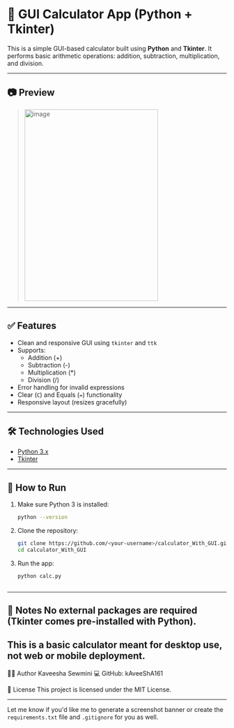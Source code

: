 # 🧮 GUI Calculator App (Python + Tkinter)

This is a simple GUI-based calculator built using **Python** and **Tkinter**. It performs basic arithmetic operations: addition, subtraction, multiplication, and division.

---

## 📷 Preview

> <img width="306" height="439" alt="image" src="https://github.com/user-attachments/assets/5f9505c5-66c2-42f9-a507-05d8c9fc1625" />


---

## ✅ Features

- Clean and responsive GUI using `tkinter` and `ttk`
- Supports:
  - Addition (+)
  - Subtraction (-)
  - Multiplication (*)
  - Division (/)
- Error handling for invalid expressions
- Clear (`C`) and Equals (`=`) functionality
- Responsive layout (resizes gracefully)

---

## 🛠️ Technologies Used

- [Python 3.x](https://www.python.org/)
- [Tkinter](https://docs.python.org/3/library/tkinter.html)

---

## 🚀 How to Run

1. Make sure Python 3 is installed:
   ```bash
   python --version

2. Clone the repository:

    ```bash
    git clone https://github.com/<your-username>/calculator_With_GUI.git
    cd calculator_With_GUI

3. Run the app:
    ```bash
    python calc.py



---
📌 Notes
No external packages are required (Tkinter comes pre-installed with Python).
---
This is a basic calculator meant for desktop use, not web or mobile deployment.
---

🧑‍💻 Author
Kaveesha Sewmini
💻 GitHub: kAveeShA161

📄 License
This project is licensed under the MIT License.

---
Let me know if you'd like me to generate a screenshot banner or create the `requirements.txt` file and `.gitignore` for you as well.
